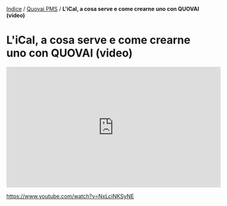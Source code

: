 [Indice](index.md) / [Quovai PMS](quovai-pms-it.md) / **L'iCal, a cosa serve e come crearne uno con QUOVAI (video)**

# L'iCal, a cosa serve e come crearne uno con QUOVAI (video)

<iframe width="560" height="315" src="https://www.youtube.com/embed/NxLciNKSyNE" frameborder="0" allow="accelerometer; autoplay; encrypted-media; gyroscope; picture-in-picture" allowfullscreen></iframe>

https://www.youtube.com/watch?v=NxLciNKSyNE